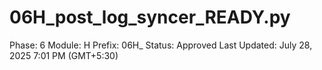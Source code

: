 # 06H_post_log_syncer_READY.py

Phase: 6
Module: H
Prefix: 06H_
Status: Approved
Last Updated: July 28, 2025 7:01 PM (GMT+5:30)

